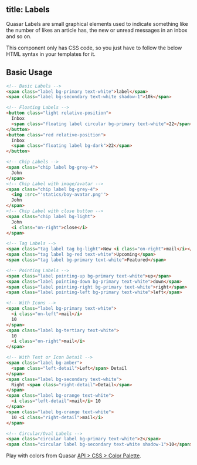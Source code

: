 title: Labels
---
Quasar Labels are small graphical elements used to indicate something like the number of likes an article has, the new or unread messages in an inbox and so on.

This component only has CSS code, so you just have to follow the below HTML syntax in your templates for it.

<input type="hidden" data-fullpage-demo="css/label">

## Basic Usage

``` html
<!-- Basic Labels -->
<span class="label bg-primary text-white">label</span>
<span class="label bg-secondary text-white shadow-1">10k</span>

<!-- Floating Labels -->
<button class="light relative-position">
  Inbox
  <span class="floating label circular bg-primary text-white">22</span>
</button>
<button class="red relative-position">
  Inbox
  <span class="floating label bg-dark">22</span>
</button>

<!-- Chip Labels -->
<span class="chip label bg-grey-4">
  John
</span>
<!-- Chip Label with image/avatar -->
<span class="chip label bg-grey-4">
  <img :src="'statics/boy-avatar.png'">
  John
</span>
<!-- Chip Label with close button -->
<span class="chip label bg-light">
  John
  <i class="on-right">close</i>
</span>

<!-- Tag Labels -->
<span class="tag label tag bg-light">New <i class="on-right">mail</i></span>
<span class="tag label bg-red text-white">Upcoming</span>
<span class="tag label bg-primary text-white">Featured</span>

<!-- Pointing Labels -->
<span class="label pointing-up bg-primary text-white">up</span>
<span class="label pointing-down bg-primary text-white">down</span>
<span class="label pointing-right bg-primary text-white">right</span>
<span class="label pointing-left bg-primary text-white">left</span>

<!-- With Icons -->
<span class="label bg-primary text-white">
  <i class="on-left">mail</i>
  10
</span>
<span class="label bg-tertiary text-white">
  10
  <i class="on-right">mail</i>
</span>

<!-- With Text or Icon Detail -->
<span class="label bg-amber">
  <span class="left-detail">Left</span> Detail
</span>
<span class="label bg-secondary text-white">
  Right <span class="right-detail">Detail</span>
</span>
<span class="label bg-orange text-white">
  <i class="left-detail">mail</i> 10
</span>
<span class="label bg-orange text-white">
  10 <i class="right-detail">mail</i>
</span>

<!-- Circular/Oval Labels -->
<span class="circular label bg-primary text-white">2</span>
<span class="circular label bg-secondary text-white shadow-1">10</span>
```

Play with colors from Quasar [API &gt; CSS &gt; Color Palette](/api/css-color-palette.html).
